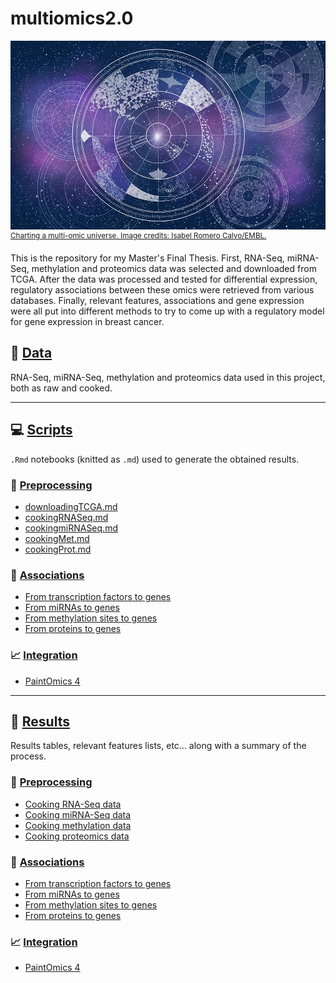 # multiomics2.0
![Charting a multi-omic universe. Image credits: Isabel Romero Calvo/EMBL.](scripts/cover.jpg)
<sup>[Charting a multi-omic universe. Image credits: Isabel Romero Calvo/EMBL.](https://www.embl.org/news/science/charting-a-multi-omic-universe/)</sup>

This is the repository for my Master's Final Thesis. First, RNA-Seq, miRNA-Seq, methylation and proteomics data was selected and downloaded from TCGA. After the data was processed and tested for differential expression, regulatory associations between these omics were retrieved from various databases. Finally, relevant features, associations and gene expression were all put into different methods to try to come up with a regulatory model for gene expression in breast cancer.

## :dna: [Data](data/)
RNA-Seq, miRNA-Seq, methylation and proteomics data used in this project, both as raw and cooked.

---

## :computer: [Scripts](scripts/)
`.Rmd` notebooks (knitted as `.md`) used to generate the obtained results.

### 🍳 [Preprocessing](scripts/preprocessing/)
- [downloadingTCGA.md](scripts/preprocessing/downloadingTCGA.md)
- [cookingRNASeq.md](scripts/preprocessing/cookingRNASeq.md)
- [cookingmiRNASeq.md](scripts/preprocessing/cookingmiRNASeq.md)
- [cookingMet.md](scripts/preprocessing/cookingMet.md)
- [cookingProt.md](scripts/preprocessing/cookingProt.md)

### 👫 [Associations](scripts/associations/)
- [From transcription factors to genes](scripts/associations/TF-gene/TF2gene.md)
- [From miRNAs to genes](scripts/associations/miRNA-gene/miRNA2gene.md)
- [From methylation sites to genes](scripts/associations/met-gene/met2gene.md)
- [From proteins to genes](scripts/associations/protein-gene/protein2gene.md)

### 📈 [Integration](scripts/integration/)
- [PaintOmics 4](scripts/integration/paintomics)

---

## 📓 [Results](results/)

Results tables, relevant features lists, etc... along with a summary of the process.

### 🍳 [Preprocessing](results/preprocessing/)
- [Cooking RNA-Seq data](results/preprocessing/cookingRNASeq)
- [Cooking miRNA-Seq data](results/preprocessing/cookingmiRNASeq)
- [Cooking methylation data](results/preprocessing/cookingMet)
- [Cooking proteomics data](results/preprocessing/cookingProt)

### 👫 [Associations](results/associations/)
- [From transcription factors to genes](results/associations/TF-gene/)
- [From miRNAs to genes](results/associations/miRNA-gene/)
- [From methylation sites to genes](results/associations/met-gene/)
- [From proteins to genes](results/associations/protein-gene/)

### 📈 [Integration](results/integration/)
- [PaintOmics 4](results/integration/paintomics)